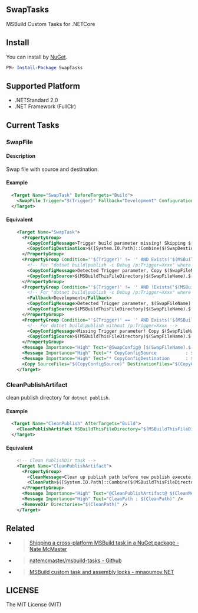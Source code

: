 ## SwapTasks

MSBuild Custom Tasks for .NETCore

## Install

You can install by [NuGet](https://www.nuget.org/packages/SwapTasks).

```powershell
PM> Install-Package SwapTasks
```

## Supported Platform

- .NETStandard 2.0
- .NET Framework (FullClr)

## Current Tasks

### SwapFile

#### Description

Swap file with source and destination.

#### Example

```xml
  <Target Name="SwapTask" BeforeTargets="Build">
    <SwapFile Trigger="$(Trigger)" Fallback="Development" Configuration="$(Configuration)" FileName="app" Extension="config" SourceDir="$(MSBuildThisFileDirectory)" DestinationDir="$(MSBuildThisFileDirectory)" />
  </Target>
```

#### Equivalent

```xml
    <Target Name="SwapTask">
      <PropertyGroup>
        <CopyConfigMessage>Trigger build parameter missing! Skipping $(SwapFileName).$(SwapExtension) swap task.</CopyConfigMessage>
        <CopyConfigDestination>$([System.IO.Path]::Combine($(SwapDestinationDir), $(SwapFileName).$(SwapExtension)))</CopyConfigDestination>
      </PropertyGroup>
      <PropertyGroup Condition="'$(Trigger)' != '' AND Exists('$(MSBuildThisFileDirectory)$(SwapFileName).$(Trigger).$(SwapExtension)')">
        <!-- For "dotnet build|publish -c Debug /p:Trigger=Xxxx" where xxx.Trigger.config exists -->
        <CopyConfigMessage>Detected Trigger parameter, Copy $(SwapFileName).$(Trigger).$(SwapExtension) to $(SwapFileName).$(SwapExtension)</CopyConfigMessage>
        <CopyConfigSource>$(MSBuildThisFileDirectory)$(SwapFileName).$(Trigger).$(SwapExtension)</CopyConfigSource>
      </PropertyGroup>
      <PropertyGroup Condition="'$(Trigger)' != '' AND !Exists('$(MSBuildThisFileDirectory)$(SwapFileName).$(Trigger).$(SwapExtension)')">
        <!-- For "dotnet build|publish -c Debug /p:Trigger=Xxxx" where xxx.Trigger.config NOT exists -->
        <Fallback>Development</Fallback>
        <CopyConfigMessage>Detected Trigger parameter, $(SwapFileName).$(Trigger).$(SwapExtension) missing! Copy $(SwapFileName).$(Fallback).$(SwapExtension) to $(SwapFileName).$(SwapExtension)</CopyConfigMessage>
        <CopyConfigSource>$(MSBuildThisFileDirectory)$(SwapFileName).$(Fallback).$(SwapExtension)</CopyConfigSource>
      </PropertyGroup>
      <PropertyGroup Condition="'$(Trigger)' == '' AND Exists('$(MSBuildThisFileDirectory)$(SwapFileName).$(Configuration).$(SwapExtension)')">
        <!-- For dotnet build|publish without /p:Trigger=Xxxx -->
        <CopyConfigMessage>Missing Trigger parameter! Copy $(SwapFileName).$(Configuration).$(SwapExtension) to $(SwapFileName).$(SwapExtension)</CopyConfigMessage>
        <CopyConfigSource>$(MSBuildThisFileDirectory)$(SwapFileName).$(Configuration).$(SwapExtension)</CopyConfigSource>
      </PropertyGroup>
      <Message Importance="High" Text="@SwapConfig@ [$(SwapFileName).$(SwapExtension)] $(CopyConfigMessage)" />
      <Message Importance="High" Text="* CopyConfigSource           : $(CopyConfigSource)" />
      <Message Importance="High" Text="* CopyConfigDestination      : $(CopyConfigDestination)" />
      <Copy SourceFiles="$(CopyConfigSource)" DestinationFiles="$(CopyConfigDestination)" />
    </Target>
```

### CleanPublishArtifact

clean publish directory for `dotnet publish`.

#### Example

```xml
  <Target Name="CleanPublish" AfterTargets="Build">
    <CleanPublishArtifact MSBuildThisFileDirectory="$(MSBuildThisFileDirectory)" PublishDir="$(PublishDir)"/>
  </Target>
```

#### Equivalent

```xml
    <!-- Clean PublishDir task -->
    <Target Name="CleanPublishArtifact">
      <PropertyGroup>
        <CleanMessage>Clean up publish path before new publish execute.</CleanMessage>
        <CleanPath>$([System.IO.Path]::Combine($(MSBuildThisFileDirectory),$(PublishDir)))</CleanPath>
      </PropertyGroup>
      <Message Importance="High" Text="@CleanPublishArtifact@ $(CleanMessage)" />
      <Message Importance="High" Text="CleanPath : $(CleanPath)" />
      <RemoveDir Directories="$(CleanPath)" />
    </Target>
```

## Related

- > [Shipping a cross-platform MSBuild task in a NuGet package - Nate McMaster](http://www.natemcmaster.com/blog/2017/07/05/msbuild-task-in-nuget/)
- > [natemcmaster/msbuild-tasks - Github](https://github.com/natemcmaster/msbuild-tasks)
- > [MSBuild custom task and assembly locks - mnaoumov.NET](https://mnaoumov.wordpress.com/2015/07/13/msbuild-custom-task-and-assembly-locks/)

## LICENSE

The MIT License (MIT)
